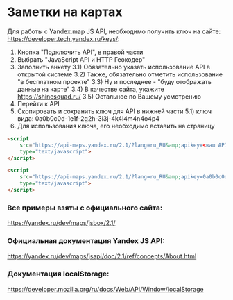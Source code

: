 # Заметки на картах

Для работы с Yandex.map JS API, необходимо получить
ключ на сайте: https://developer.tech.yandex.ru/keys/:

1) Кнопка "Подключить API", в правой части
2) Выбрать "JavaScript API и HTTP Геокодер"
3) Заполнить анкету
	3.1) Обязательно указать использование API в открытой системе
	3.2) Также, обязательно отметить использование "в бесплатном проекте"
	3.3) Ну и последнее - "буду отображать данные на карте"
	3.4) В качестве сайта, укажите https://shinesquad.ru/
	3.5) Остальное по Вашему усмотрению
4) Перейти к API
5) Скопировать и сохранить ключ для API в нижней части
	5.1) ключ вида: 0a0b0c0d-1e1f-2g2h-3i3j-4k4l4m4n4o4p4
6) Для использования ключа, его необходимо вставить на страницу
```html
<script 
    src="https://api-maps.yandex.ru/2.1/?lang=ru_RU&amp;apikey=<ваш API-ключ>"
    type="text/javascript">
</script>
```
```html
<script 
    src="https://api-maps.yandex.ru/2.1/?lang=ru_RU&amp;apikey=0a0b0c0d-1e1f-2g2h-3i3j-4k4l4m4n4o4p4"
    type="text/javascript">
</script>
```

### Все примеры взяты с официального сайта:

https://yandex.ru/dev/maps/jsbox/2.1/

### Официальная документация Yandex JS API:

https://yandex.ru/dev/maps/jsapi/doc/2.1/ref/concepts/About.html

### Документация localStorage:

https://developer.mozilla.org/ru/docs/Web/API/Window/localStorage